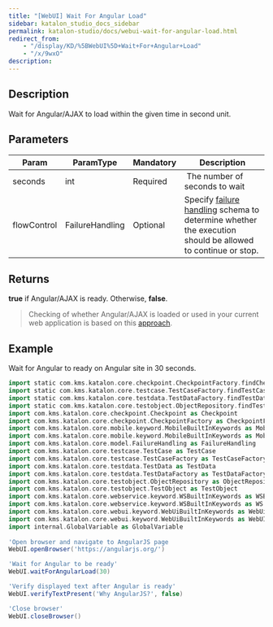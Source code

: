 ```yaml
---
title: "[WebUI] Wait For Angular Load" 
sidebar: katalon_studio_docs_sidebar
permalink: katalon-studio/docs/webui-wait-for-angular-load.html 
redirect_from:
    - "/display/KD/%5BWebUI%5D+Wait+For+Angular+Load"
    - "/x/9wxO"
description: 
---
```

Description
-----------

Wait for Angular/AJAX to load within the given time in second unit.

Parameters
----------

| Param | ParamType | Mandatory | Description |
| --- | --- | --- | --- |
| seconds | int | Required |  The number of seconds to wait |
| flowControl | FailureHandling | Optional | Specify [failure handling](/x/qAAM) schema to determine whether the execution should be allowed to continue or stop. |

Returns
-------

**true** if Angular/AJAX is ready. Otherwise, **false**.

> Checking of whether Angular/AJAX is loaded or used in your current web application is based on this [approach](http://www.swtestacademy.com/selenium-wait-javascript-angular-ajax/).

Example
-------

Wait for Angular to ready on Angular site in 30 seconds.

```groovy
import static com.kms.katalon.core.checkpoint.CheckpointFactory.findCheckpoint
import static com.kms.katalon.core.testcase.TestCaseFactory.findTestCase
import static com.kms.katalon.core.testdata.TestDataFactory.findTestData
import static com.kms.katalon.core.testobject.ObjectRepository.findTestObject
import com.kms.katalon.core.checkpoint.Checkpoint as Checkpoint
import com.kms.katalon.core.checkpoint.CheckpointFactory as CheckpointFactory
import com.kms.katalon.core.mobile.keyword.MobileBuiltInKeywords as MobileBuiltInKeywords
import com.kms.katalon.core.mobile.keyword.MobileBuiltInKeywords as Mobile
import com.kms.katalon.core.model.FailureHandling as FailureHandling
import com.kms.katalon.core.testcase.TestCase as TestCase
import com.kms.katalon.core.testcase.TestCaseFactory as TestCaseFactory
import com.kms.katalon.core.testdata.TestData as TestData
import com.kms.katalon.core.testdata.TestDataFactory as TestDataFactory
import com.kms.katalon.core.testobject.ObjectRepository as ObjectRepository
import com.kms.katalon.core.testobject.TestObject as TestObject
import com.kms.katalon.core.webservice.keyword.WSBuiltInKeywords as WSBuiltInKeywords
import com.kms.katalon.core.webservice.keyword.WSBuiltInKeywords as WS
import com.kms.katalon.core.webui.keyword.WebUiBuiltInKeywords as WebUiBuiltInKeywords
import com.kms.katalon.core.webui.keyword.WebUiBuiltInKeywords as WebUI
import internal.GlobalVariable as GlobalVariable
 
'Open browser and navigate to AngularJS page
WebUI.openBrowser('https://angularjs.org/')

'Wait for Angular to be ready'
WebUI.waitForAngularLoad(30)

'Verify displayed text after Angular is ready'
WebUI.verifyTextPresent('Why AngularJS?', false)

'Close browser'
WebUI.closeBrowser()
```